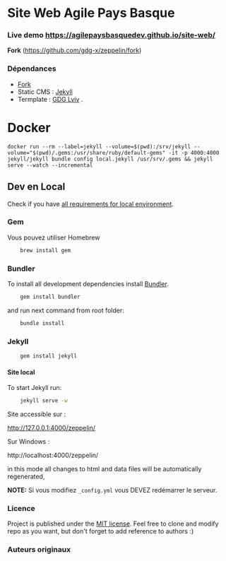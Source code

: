 # Site Web Agile Pays Basque

### Live demo https://agilepaysbasquedev.github.io/site-web/

**Fork** (https://github.com/gdg-x/zeppelin/fork) 

### Dépendances

* [Fork](https://github.com/gdg-x/zeppelin/fork) 
* Static CMS : [Jekyll](http://jekyllrb.com/)
* Termplate : [GDG Lviv](http://lviv.gdg.org.ua/) .

# Docker

```
docker run --rm --label=jekyll --volume=$(pwd):/srv/jekyll --volume="$(pwd)/.gems:/usr/share/ruby/default-gems" -it -p 4000:4000 jekyll/jekyll bundle config local.jekyll /usr/srv/.gems && jekyll serve --watch --incremental 
```

## Dev en Local

Check if you have [all requirements for local environment](http://jekyllrb.com/docs/installation/).

### Gem

Vous pouvez utiliser Homebrew

```bash
    brew install gem
```

### Bundler

To install all development dependencies install [Bundler](http://bundler.io/).
```bash
    gem install bundler
```
and run next command from root folder:

```bash
    bundle install
```  

### Jekyll

```bash
    gem install jekyll
```

#### Site local

To start Jekyll run:

```bash
    jekyll serve -w
```
Site accessible sur : 

http://127.0.0.1:4000/zeppelin/ 

Sur Windows :

http://localhost:4000/zeppelin/ 

in this mode all changes to html and data files will be automatically regenerated, 

**NOTE:** Si vous modifiez ```_config.yml``` vous DEVEZ redémarrer le serveur.

### Licence

Project is published under the [MIT license](https://github.com/gdg-x/zeppelin/blob/master/LICENSE.txt). Feel free to clone and modify repo as you want, but don't forget to add reference to authors :)

### Auteurs originaux

